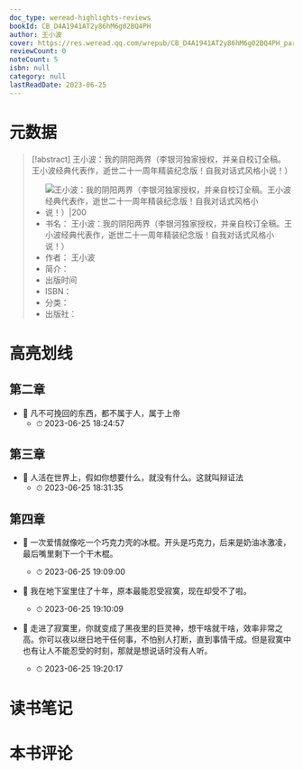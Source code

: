 ```yaml
---
doc_type: weread-highlights-reviews
bookId: CB_D4A1941AT2y86hM6g02BQ4PH
author: 王小波
cover: https://res.weread.qq.com/wrepub/CB_D4A1941AT2y86hM6g02BQ4PH_parsecover
reviewCount: 0
noteCount: 5
isbn: null
category: null
lastReadDate: 2023-06-25
---
```

# 元数据
> [!abstract] 王小波：我的阴阳两界（李银河独家授权，并亲自校订全稿。王小波经典代表作，逝世二十一周年精装纪念版！自我对话式风格小说！）
> - ![ 王小波：我的阴阳两界（李银河独家授权，并亲自校订全稿。王小波经典代表作，逝世二十一周年精装纪念版！自我对话式风格小说！）|200](https://res.weread.qq.com/wrepub/CB_D4A1941AT2y86hM6g02BQ4PH_parsecover)
> - 书名： 王小波：我的阴阳两界（李银河独家授权，并亲自校订全稿。王小波经典代表作，逝世二十一周年精装纪念版！自我对话式风格小说！）
> - 作者： 王小波
> - 简介： 
> - 出版时间 
> - ISBN： 
> - 分类： 
> - 出版社： 

# 高亮划线

## 第二章


- 📌 凡不可挽回的东西，都不属于人，属于上帝 
    - ⏱ 2023-06-25 18:24:57 
## 第三章


- 📌 人活在世界上，假如你想要什么，就没有什么。这就叫辩证法 
    - ⏱ 2023-06-25 18:31:35 
## 第四章


- 📌 一次爱情就像吃一个巧克力壳的冰棍。开头是巧克力，后来是奶油冰激凌，最后嘴里剩下一个干木棍。 
    - ⏱ 2023-06-25 19:09:00 

- 📌 我在地下室里住了十年，原本最能忍受寂寞，现在却受不了啦。 
    - ⏱ 2023-06-25 19:10:09 

- 📌 走进了寂寞里，你就变成了黑夜里的巨灵神，想干啥就干啥，效率非常之高。你可以夜以继日地干任何事，不怕别人打断，直到事情干成。但是寂寞中也有让人不能忍受的时刻，那就是想说话时没有人听。 
    - ⏱ 2023-06-25 19:20:17 
# 读书笔记

# 本书评论
